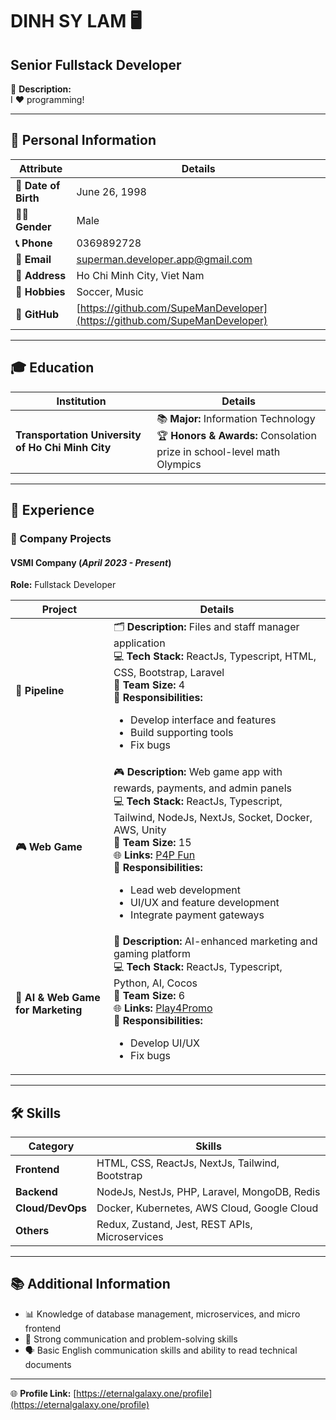 # DINH SY LAM 🖥️

## **Senior Fullstack Developer**  

🎯 **Description:**  
I ❤️ programming!  

---

## **👤 Personal Information**  

| **Attribute**      | **Details**                                         |
|---------------------|-----------------------------------------------------|
| **📅 Date of Birth** | June 26, 1998                                      |
| **👨‍💼 Gender**       | Male                                               |
| **📞 Phone**         | 0369892728                                         |
| **📧 Email**         | [superman.developer.app@gmail.com](mailto:superman.developer.app@gmail.com) |
| **📍 Address**       | Ho Chi Minh City, Viet Nam                         |
| **🎵 Hobbies**       | Soccer, Music                                      |
| **🐙 GitHub**        | [https://github.com/SupeManDeveloper](https://github.com/SupeManDeveloper) |

---

## **🎓 Education**  

| **Institution**                           | **Details**                                  |
|-------------------------------------------|----------------------------------------------|
| **Transportation University of Ho Chi Minh City** | 📚 **Major:** Information Technology <br> 🏆 **Honors & Awards:** Consolation prize in school-level math Olympics |

---

## **💼 Experience**  

### **🏢 Company Projects**  

#### **VSMI Company** (_April 2023 - Present_)  
**Role:** Fullstack Developer  

| **Project**    | **Details**                                                                                                   |
|-----------------|-------------------------------------------------------------------------------------------------------------|
| **📂 Pipeline** | 🗂️ **Description:** Files and staff manager application <br> 💻 **Tech Stack:** ReactJs, Typescript, HTML, CSS, Bootstrap, Laravel <br> 👥 **Team Size:** 4 <br> 🎯 **Responsibilities:** <ul><li>Develop interface and features</li><li>Build supporting tools</li><li>Fix bugs</li></ul> |
| **🎮 Web Game** | 🎮 **Description:** Web game app with rewards, payments, and admin panels <br> 💻 **Tech Stack:** ReactJs, Typescript, Tailwind, NodeJs, NextJs, Socket, Docker, AWS, Unity <br> 👥 **Team Size:** 15 <br> 🌐 **Links:** [P4P Fun](https://p4p.fun/) <br> 🎯 **Responsibilities:** <ul><li>Lead web development</li><li>UI/UX and feature development</li><li>Integrate payment gateways</li></ul> |
| **🤖 AI & Web Game for Marketing** | 🤖 **Description:** AI-enhanced marketing and gaming platform <br> 💻 **Tech Stack:** ReactJs, Typescript, Python, AI, Cocos <br> 👥 **Team Size:** 6 <br> 🌐 **Links:** [Play4Promo](https://play4promo.vn/) <br> 🎯 **Responsibilities:** <ul><li>Develop UI/UX</li><li>Fix bugs</li></ul> |

---

## **🛠️ Skills**  

| **Category**    | **Skills**                                           |
|------------------|-----------------------------------------------------|
| **Frontend**     | HTML, CSS, ReactJs, NextJs, Tailwind, Bootstrap     |
| **Backend**      | NodeJs, NestJs, PHP, Laravel, MongoDB, Redis        |
| **Cloud/DevOps** | Docker, Kubernetes, AWS Cloud, Google Cloud         |
| **Others**       | Redux, Zustand, Jest, REST APIs, Microservices      |

---

## **📚 Additional Information**  

- 📊 Knowledge of database management, microservices, and micro frontend  
- 🧩 Strong communication and problem-solving skills  
- 🗣️ Basic English communication skills and ability to read technical documents  

---

🌐 **Profile Link:** [https://eternalgalaxy.one/profile](https://eternalgalaxy.one/profile)  

